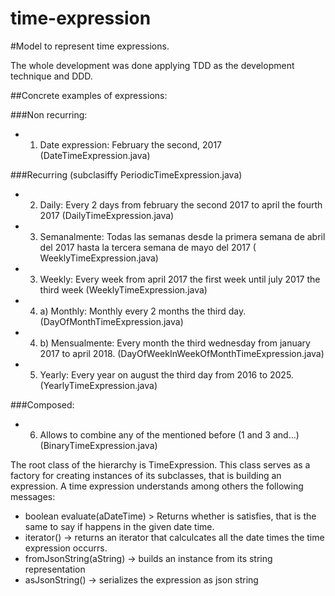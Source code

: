 # time-expression


#Model to represent time expressions.

The whole development was done applying TDD as the development technique and DDD.

##Concrete examples of expressions:

###Non recurring:

- 1) Date expression: February the second, 2017 (DateTimeExpression.java)

###Recurring (subclasiffy PeriodicTimeExpression.java)

- 2) Daily: Every 2 days from february the second 2017 to april the fourth 2017  (DailyTimeExpression.java)
- 3) Semanalmente: Todas las semanas desde la primera semana de abril del 2017 hasta la tercera semana de mayo del 2017 ( 	WeeklyTimeExpression.java)
- 3) Weekly: Every week from april 2017 the first week until july 2017 the third week (WeeklyTimeExpression.java)
- 4) a) Monthly: Monthly every 2 months the third day. (DayOfMonthTimeExpression.java)
- 4) b) Mensualmente: Every month the third wednesday from january 2017 to april 2018. (DayOfWeekInWeekOfMonthTimeExpression.java)
- 5) Yearly: Every year on august the third day from 2016 to 2025. (YearlyTimeExpression.java)

###Composed:

- 6) Allows to combine any of the mentioned before (1 and 3 and...) (BinaryTimeExpression.java)


The root class of the hierarchy is TimeExpression. This class serves as a factory for creating instances of its subclasses, that is building an expression. 
A time expression understands among others the following messages:

-  boolean evaluate(aDateTime) > Returns whether is satisfies, that is the same to say if happens in the given date time.
-  iterator() -> returns an iterator that calculcates all the date times the time expression occurrs.
-  fromJsonString(aString) -> builds an instance from its string representation
-  asJsonString() -> serializes the expression as json string







